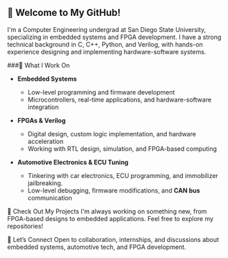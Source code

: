 ## 👋 Welcome to My GitHub!
I'm a Computer Engineering undergrad at San Diego State University, specializing in embedded systems and FPGA development. I have a strong technical background in C, C++, Python, and Verilog, with hands-on experience designing and implementing hardware-software systems.

###🔹 What I Work On
- **Embedded Systems**  
  - Low-level programming and firmware development  
  - Microcontrollers, real-time applications, and hardware-software integration  

- **FPGAs & Verilog**  
  - Digital design, custom logic implementation, and hardware acceleration  
  - Working with RTL design, simulation, and FPGA-based computing  

- **Automotive Electronics & ECU Tuning**  
  - Tinkering with car electronics, ECU programming, and immobilizer jailbreaking.  
  - Low-level debugging, firmware modifications, and **CAN bus** communication

  
📂 Check Out My Projects
I'm always working on something new, from FPGA-based designs to embedded applications. Feel free to explore my repositories!

🚀 Let’s Connect
Open to collaboration, internships, and discussions about embedded systems, automotive tech, and FPGA development.


<!--
**laith204/laith204** is a ✨ _special_ ✨ repository because its `README.md` (this file) appears on your GitHub profile.

Here are some ideas to get you started:

- 🔭 I’m currently working on ...
- 🌱 I’m currently learning ...
- 👯 I’m looking to collaborate on ...
- 🤔 I’m looking for help with ...
- 💬 Ask me about ...
- 📫 How to reach me: ...
- 😄 Pronouns: ...
- ⚡ Fun fact: ...
-->
